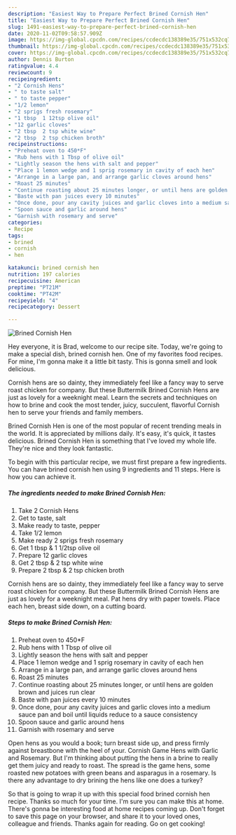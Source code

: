 ```yaml
---
description: "Easiest Way to Prepare Perfect Brined Cornish Hen"
title: "Easiest Way to Prepare Perfect Brined Cornish Hen"
slug: 1491-easiest-way-to-prepare-perfect-brined-cornish-hen
date: 2020-11-02T09:58:57.909Z
image: https://img-global.cpcdn.com/recipes/ccdecdc138389e35/751x532cq70/brined-cornish-hen-recipe-main-photo.jpg
thumbnail: https://img-global.cpcdn.com/recipes/ccdecdc138389e35/751x532cq70/brined-cornish-hen-recipe-main-photo.jpg
cover: https://img-global.cpcdn.com/recipes/ccdecdc138389e35/751x532cq70/brined-cornish-hen-recipe-main-photo.jpg
author: Dennis Burton
ratingvalue: 4.4
reviewcount: 9
recipeingredient:
- "2 Cornish Hens"
- " to taste salt"
- " to taste pepper"
- "1/2 lemon"
- "2 sprigs fresh rosemary"
- "1 tbsp  1 12tsp olive oil"
- "12 garlic cloves"
- "2 tbsp  2 tsp white wine"
- "2 tbsp  2 tsp chicken broth"
recipeinstructions:
- "Preheat oven to 450*F"
- "Rub hens with 1 Tbsp of olive oil"
- "Lightly season the hens with salt and pepper"
- "Place 1 lemon wedge and 1 sprig rosemary in cavity of each hen"
- "Arrange in a large pan, and arrange garlic cloves around hens"
- "Roast 25 minutes"
- "Continue roasting about 25 minutes longer, or until hens are golden brown and juices run clear"
- "Baste with pan juices every 10 minutes"
- "Once done, pour any cavity juices and garlic cloves into a medium sauce pan and boil until liquids reduce to a sauce consistency"
- "Spoon sauce and garlic around hens"
- "Garnish with rosemary and serve"
categories:
- Recipe
tags:
- brined
- cornish
- hen

katakunci: brined cornish hen 
nutrition: 197 calories
recipecuisine: American
preptime: "PT21M"
cooktime: "PT42M"
recipeyield: "4"
recipecategory: Dessert

---
```



![Brined Cornish Hen](https://img-global.cpcdn.com/recipes/ccdecdc138389e35/751x532cq70/brined-cornish-hen-recipe-main-photo.jpg)

Hey everyone, it is Brad, welcome to our recipe site. Today, we're going to make a special dish, brined cornish hen. One of my favorites food recipes. For mine, I'm gonna make it a little bit tasty. This is gonna smell and look delicious.

Cornish hens are so dainty, they immediately feel like a fancy way to serve roast chicken for company. But these Buttermilk Brined Cornish Hens are just as lovely for a weeknight meal. Learn the secrets and techniques on how to brine and cook the most tender, juicy, succulent, flavorful Cornish hen to serve your friends and family members.

Brined Cornish Hen is one of the most popular of recent trending meals in the world. It is appreciated by millions daily. It's easy, it's quick, it tastes delicious. Brined Cornish Hen is something that I've loved my whole life. They're nice and they look fantastic.


To begin with this particular recipe, we must first prepare a few ingredients. You can have brined cornish hen using 9 ingredients and 11 steps. Here is how you can achieve it.

<!--inarticleads1-->

##### The ingredients needed to make Brined Cornish Hen:

1. Take 2 Cornish Hens
1. Get  to taste, salt
1. Make ready  to taste, pepper
1. Take 1/2 lemon
1. Make ready 2 sprigs fresh rosemary
1. Get 1 tbsp &amp; 1 1/2tsp olive oil
1. Prepare 12 garlic cloves
1. Get 2 tbsp &amp; 2 tsp white wine
1. Prepare 2 tbsp &amp; 2 tsp chicken broth


Cornish hens are so dainty, they immediately feel like a fancy way to serve roast chicken for company. But these Buttermilk Brined Cornish Hens are just as lovely for a weeknight meal. Pat hens dry with paper towels. Place each hen, breast side down, on a cutting board. 

<!--inarticleads2-->

##### Steps to make Brined Cornish Hen:

1. Preheat oven to 450*F
1. Rub hens with 1 Tbsp of olive oil
1. Lightly season the hens with salt and pepper
1. Place 1 lemon wedge and 1 sprig rosemary in cavity of each hen
1. Arrange in a large pan, and arrange garlic cloves around hens
1. Roast 25 minutes
1. Continue roasting about 25 minutes longer, or until hens are golden brown and juices run clear
1. Baste with pan juices every 10 minutes
1. Once done, pour any cavity juices and garlic cloves into a medium sauce pan and boil until liquids reduce to a sauce consistency
1. Spoon sauce and garlic around hens
1. Garnish with rosemary and serve


Open hens as you would a book; turn breast side up, and press firmly against breastbone with the heel of your. Cornish Game Hens with Garlic and Rosemary. But I&#39;m thinking about putting the hens in a brine to really get them juicy and ready to roast. The spread is the game hens, some roasted new potatoes with green beans and asparagus in a rosemary. Is there any advantage to dry brining the hens like one does a turkey? 

So that is going to wrap it up with this special food brined cornish hen recipe. Thanks so much for your time. I'm sure you can make this at home. There's gonna be interesting food at home recipes coming up. Don't forget to save this page on your browser, and share it to your loved ones, colleague and friends. Thanks again for reading. Go on get cooking!

